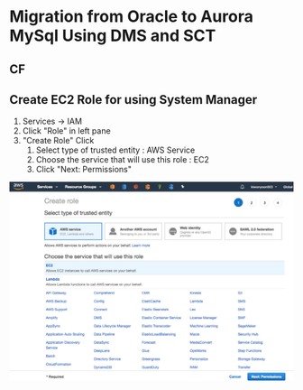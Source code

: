 # Migration from Oracle to Aurora MySql Using DMS and SCT

## CF

## Create EC2 Role for using System Manager

1. Services -> IAM
2. Click "Role" in left pane
3. "Create Role" Click
   1. Select type of trusted entity : AWS Service
   2. Choose the service that will use this role : EC2
   3. Click "Next: Permissions"

<kbd> ![GitHub Logo](images/1-1.png) </kbd>
